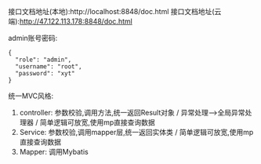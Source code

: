 接口文档地址(本地):http://localhost:8848/doc.html
接口文档地址(云端):http://47.122.113.178:8848/doc.html

admin账号密码:
```text
{
  "role": "admin",
  "username": "root",
  "password": "xyt"
}
```

统一MVC风格:
1. controller: 参数校验,调用方法,统一返回Result对象 / 异常处理-->全局异常处理器 / 简单逻辑可放宽,使用mp直接查询数据
2. Service: 参数校验,调用mapper层,统一返回实体类 / 简单逻辑可放宽,使用mp直接查询数据
3. Mapper: 调用Mybatis

        